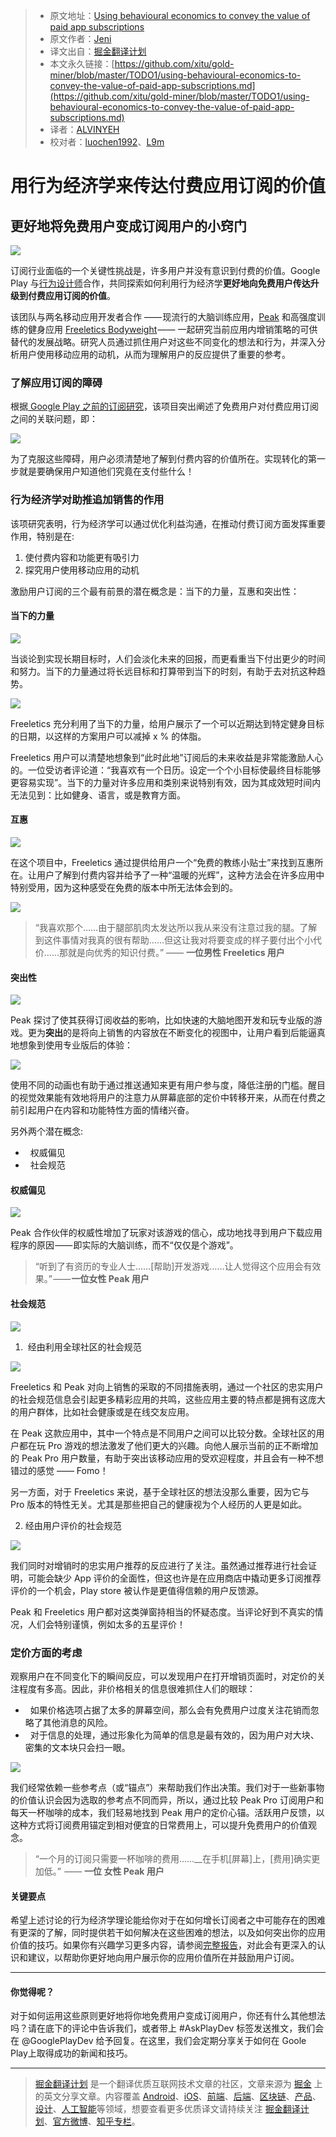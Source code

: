 > * 原文地址：[Using behavioural economics to convey the value of paid app subscriptions](https://medium.com/googleplaydev/using-behavioural-economics-to-convey-the-value-of-paid-app-subscriptions-cd96ca171d5b)
> * 原文作者：[Jeni](https://medium.com/@_jeniwren?source=post_header_lockup)
> * 译文出自：[掘金翻译计划](https://github.com/xitu/gold-miner)
> * 本文永久链接：[https://github.com/xitu/gold-miner/blob/master/TODO1/using-behavioural-economics-to-convey-the-value-of-paid-app-subscriptions.md](https://github.com/xitu/gold-miner/blob/master/TODO1/using-behavioural-economics-to-convey-the-value-of-paid-app-subscriptions.md)
> * 译者：[ALVINYEH](https://github.com/ALVINYEH)
> * 校对者：[luochen1992](https://github.com/luochen1992)、[L9m](https://github.com/L9m)

# 用行为经济学来传达付费应用订阅的价值

## 更好地将免费用户变成订阅用户的小窍门

![](https://cdn-images-1.medium.com/max/800/1*Q6owdlEbdkdObV9bLI6ivg.png)

订阅行业面临的一个关键性挑战是，许多用户并没有意识到付费的价值。Google Play 与[行为设计师](http://www.thebearchitects.com/)合作，共同探索如何利用行为经济学**更好地向免费用户传达升级到付费应用订阅的价值**。

该团队与两名移动应用开发者合作 —— 现流行的大脑训练应用，[Peak](https://play.google.com/store/apps/details?id=com.brainbow.peak.app) 和高强度训练的健身应用 [Freeletics Bodyweight](https://play.google.com/store/apps/details?id=com.freeletics.lite) —— 一起研究当前应用内增销策略的可供替代的发展战略。研究人员通过抓住用户对这些不同变化的想法和行为，并深入分析用户使用移动应用的动机，从而为理解用户的反应提供了重要的参考。

### 了解应用订阅的障碍

根据[ Google Play 之前的订阅研究](http://services.google.com/fh/files/misc/subscription_apps_on_google_play.pdf)，该项目突出阐述了免费用户对付费应用订阅之间的关联问题，即：

![](https://cdn-images-1.medium.com/max/800/1*DamQyRwNU2fKD6lyTeKrLQ.png)

为了克服这些障碍，用户必须清楚地了解到付费内容的价值所在。实现转化的第一步就是要确保用户知道他们究竟在支付些什么！

### **行为经济学对助推追加销售的作用**

该项研究表明，行为经济学可以通过优化利益沟通，在推动付费订阅方面发挥重要作用，特别是在:

1.  使付费内容和功能更有吸引力
2.  探究用户使用移动应用的动机

激励用户订阅的三个最有前景的潜在概念是：当下的力量，互惠和突出性：

#### **当下的力量**

![](https://cdn-images-1.medium.com/max/800/1*YcfxXYcLiZPKlpGyQgTPEQ.png)

当谈论到实现长期目标时，人们会淡化未来的回报，而更看重当下付出更少的时间和努力。当下的力量通过将长远目标和打算带到当下的时刻，有助于去对抗这种趋势。

![](https://cdn-images-1.medium.com/max/800/1*JPGsmMCLaTrMGujghVH7_g.png)

Freeletics 充分利用了当下的力量，给用户展示了一个可以近期达到特定健身目标的日期，以这样的方案用户可以减掉 x % 的体脂。

Freeletics 用户可以清楚地想象到“此时此地”订阅后的未来收益是非常能激励人心的。一位受访者评论道：“我喜欢有一个日历。设定一个个小目标使最终目标能够更容易实现”。当下的力量对许多应用和类别来说特别有效，因为其成效短时间内无法见到：比如健身、语言，或是教育方面。

#### **互惠**

![](https://cdn-images-1.medium.com/max/800/1*O6GColgPF3JNbrULN-wywg.png)

在这个项目中，Freeletics 通过提供给用户一个“免费的教练小贴士”来找到互惠所在。让用户了解到付费内容并给予了一种“温暖的光辉”，这种方法会在许多应用中特别受用，因为这种感受在免费的版本中所无法体会到的。

![](https://cdn-images-1.medium.com/max/800/0*FkhodBxSyeOTr3dq.)

> “我喜欢那个……由于腿部肌肉太发达所以我从来没有注意过我的腿。了解到这件事情对我真的很有帮助……但这让我对将要变成的样子要付出个小代价……那就是向优秀的知识付费。” —— **一位男性 Freeletics 用户**

#### **突出性**

![](https://cdn-images-1.medium.com/max/800/1*4g24dBwdx6cZ6o0C0mmZ6w.png)

Peak 探讨了使其获得订阅收益的影响，比如快速的大脑地图开发和玩专业版的游戏。更为**突出**的是将向上销售的内容放在不断变化的视图中，让用户看到后能逼真地想象到使用专业版后的体验：

![](https://cdn-mages-1.medium.com/max/800/1*msAg6Uzua2APf7YpyZtmSQ.gif)

使用不同的动画也有助于通过推送通知来更有用户参与度，降低注册的门槛。醒目的视觉效果能有效地将用户的注意力从屏幕底部的定价中转移开来，从而在付费之前引起用户在内容和功能特性方面的情绪兴奋。

另外两个潜在概念:

*   权威偏见
*   社会规范

#### **权威偏见**

![](https://cdn-images-1.medium.com/max/800/1*DNVbdKiSAXDj7L3ICVC5KA.png)

Peak 合作伙伴的权威性增加了玩家对该游戏的信心，成功地找寻到用户下载应用程序的原因 —— 即实际的大脑训练，而不“仅仅是个游戏”。

> “听到了有资历的专业人士……[帮助]开发游戏……让人觉得这个应用会有效果。” —— **一位女性 Peak 用户**

#### **社会规范**

![](https://cdn-images-1.medium.com/max/800/1*EN4EOj5kR_D0ZHA8vKt9iA.png)

1.  经由利用全球社区的社会规范

![](https://cdn-images-1.medium.com/max/800/0*nD6oH2LaTE8ZOj4G.)

Freeletics 和 Peak 对向上销售的采取的不同措施表明，通过一个社区的忠实用户的社会规范信息会引起更多精彩应用的共鸣，这些应用主要的特点都是拥有这庞大的用户群体，比如社会健康或是在线交友应用。

在 Peak 这款应用中，其中一个特点是不同用户之间可以比较分数。全球社区的用户都在玩 Pro 游戏的想法激发了他们更大的兴趣。向他人展示当前的正不断增加的 Peak Pro 用户数量，有助于突出该移动应用的受欢迎程度，并且会有一种不想错过的感觉 —— Fomo！

另一方面，对于 Freeletics 来说，基于全球社区的想法没那么重要，因为它与 Pro 版本的特性无关。尤其是那些把自己的健康视为个人经历的人更是如此。

2. 经由用户评价的社会规范

![](https://cdn-images-1.medium.com/max/800/0*c2TiHQISVIUkKAvJ.)

我们同时对增销时的忠实用户推荐的反应进行了关注。虽然通过推荐进行社会证明，可能会缺少 App 评价的全面性，但这也许是在应用商店中撬动更多订阅推荐评价的一个机会，Play store 被认作是更值得信赖的用户反馈源。

Peak 和 Freeletics 用户都对这类弹窗持相当的怀疑态度。当评论好到不真实的情况，人们会特别谨慎，例如太多的五星评价！

### **定价方面的考虑**

观察用户在不同变化下的瞬间反应，可以发现用户在打开增销页面时，对定价的关注程度有多高。因此，非价格相关的信息很难抓住人们的眼球：

*   如果价格选项占据了太多的屏幕空间，那么会有免费用户过度关注花销而忽略了其他消息的风险。
*   对于信息的处理，通过形象化为简单的信息是最有效的，因为用户对大块、密集的文本块只会扫一眼。

![](https://cdn-images-1.medium.com/max/800/1*9cqf9B3AK8_30-nSDQe02w.png)

我们经常依赖一些参考点（或“锚点”）来帮助我们作出决策。我们对于一些新事物的价值认识会因为选取的参考点不同而异，所以，通过比较 Peak Pro 订阅用户和每天一杯咖啡的成本，我们轻易地找到 Peak 用户的定价心锚。活跃用户反馈，以这种方式将订阅费用锚定到相对便宜的日常费用上，可以提升免费用户的价值观念。

> “一个月的订阅只需要一杯咖啡的费用……__在手机[屏幕]上，[费用]确实更加低。”  —— **一位 女性 Peak 用户**

#### 关键要点

希望上述讨论的行为经济学理论能给你对于在如何增长订阅者之中可能存在的困难有更深的了解，同时提供若干如何解决在这些困难的想法，以及如何突出你的应用价值的技巧。如果你有兴趣学习更多内容，请参阅[完整报告](http://services.google.com/fh/files/blogs/behavioural_economics_last.pdf)，对此会有更深入的认识和建议，以帮助你更好地向用户展示你的应用价值所在并鼓励用户订阅。

* * *

#### 你觉得呢？

对于如何运用这些原则更好地将你地免费用户变成订阅用户，你还有什么其他想法吗？请在底下的评论中告诉我们，或者带上 #AskPlayDev 标签发送推文，我们会在 @GooglePlayDev 给予回复。在这里，我们会定期分享关于如何在 Goole Play上取得成功的新闻和技巧。


---

> [掘金翻译计划](https://github.com/xitu/gold-miner) 是一个翻译优质互联网技术文章的社区，文章来源为 [掘金](https://juejin.im) 上的英文分享文章。内容覆盖 [Android](https://github.com/xitu/gold-miner#android)、[iOS](https://github.com/xitu/gold-miner#ios)、[前端](https://github.com/xitu/gold-miner#前端)、[后端](https://github.com/xitu/gold-miner#后端)、[区块链](https://github.com/xitu/gold-miner#区块链)、[产品](https://github.com/xitu/gold-miner#产品)、[设计](https://github.com/xitu/gold-miner#设计)、[人工智能](https://github.com/xitu/gold-miner#人工智能)等领域，想要查看更多优质译文请持续关注 [掘金翻译计划](https://github.com/xitu/gold-miner)、[官方微博](http://weibo.com/juejinfanyi)、[知乎专栏](https://zhuanlan.zhihu.com/juejinfanyi)。
